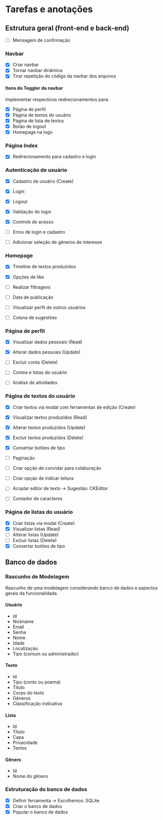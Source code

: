 # Tarefas e anotações

## Estrutura geral (front-end e back-end)
- [ ] Mensagem de confirmação

### Navbar

- [X] Criar navbar
- [X] Tornar navbar dinâmica
- [X] Tirar repetição do código da navbar dos arquivos

#### Itens do Toggler da navbar

Implementar respectivos redirecionamentos para:

- [X] Página de perfil
- [X] Página de textos do usuário
- [X] Página de lista de textos
- [X] Botão de logout
- [X] Homepage na logo

### Página Index
- [X] Redirecionamento para cadastro e login

### Autenticação de usuário
- [X] Cadastro de usuário (Create)
- [X] Login
- [X] Logout
- [X] Validação do login
- [X] Controle de acesso
- [ ] Erros de login e cadastro

- [ ] Adicionar seleção de gêneros de interesse

### Homepage
- [X] Timeline de textos produzidos
- [X] Opções de like
- [ ] Realizar filtragens
- [ ] Data de publicação
- [ ] Visualizar perfil de outros usuários

- [ ] Coluna de sugestões

### Página de perfil
- [X] Visualizar dados pessoais (Read)
- [X] Alterar dados pessoais (Update)
- [ ] Excluir conta (Delete)
- [ ] Contos e listas do usuário

- [ ] Análise de atividades

### Página de textos do usuário
- [X] Criar textos via modal com ferramentas de edição (Create)
- [X] Visualizar textos produzidos (Read)
- [X] Alterar textos produzidos (Update)
- [X] Excluir textos produzidos (Delete)
- [X] Consertar botões de tipo
- [ ] Paginação
- [ ] Criar opção de convidar para colaboração

- [ ] Criar opção de indicar leitura
- [ ] Acoplar editor de texto -> Sugestão: CKEditor
- [ ] Contador de caracteres

### Página de listas do usuário
- [X] Criar listas via modal (Create)
- [X] Visualizar listas (Read)
- [ ] Alterar listas (Update)
- [ ] Excluir listas (Delete)
- [X] Consertar botões de tipo

## Banco de dados

### Rascunho de Modelagem

Rascunho de uma modelagem considerando banco de dados e aspectos gerais da funcionalidade.

#### Usuário
- Id
- Nickname
- Email
- Senha
- Nome
- Idade
- Localização
- Tipo (comum ou administrador)

#### Texto
- Id
- Tipo (conto ou poema)
- Título
- Corpo do texto
- Gêneros
- Classificação indicativa

#### Lista
- Id
- Título
- Capa
- Privacidade
- Textos

#### Gênero
- Id
- Nome do gênero

### Estruturação do banco de dados
- [X] Definir ferramenta -> Escolhemos: SQLite
- [X] Criar o banco de dados
- [X] Popular o banco de dados
